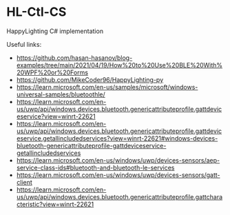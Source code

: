 # HL-Ctl-CS
HappyLighting C# implementation


Useful links:
- https://github.com/hasan-hasanov/blog-examples/tree/main/2021/04/19/How%20to%20Use%20BLE%20With%20WPF%20or%20Forms
- https://github.com/MikeCoder96/HappyLighting-py
- https://learn.microsoft.com/en-us/samples/microsoft/windows-universal-samples/bluetoothle/
- https://learn.microsoft.com/en-us/uwp/api/windows.devices.bluetooth.genericattributeprofile.gattdeviceservice?view=winrt-22621
- https://learn.microsoft.com/en-us/uwp/api/windows.devices.bluetooth.genericattributeprofile.gattdeviceservice.getallincludedservices?view=winrt-22621#windows-devices-bluetooth-genericattributeprofile-gattdeviceservice-getallincludedservices
- https://learn.microsoft.com/en-us/windows/uwp/devices-sensors/aep-service-class-ids#bluetooth-and-bluetooth-le-services
- https://learn.microsoft.com/en-us/windows/uwp/devices-sensors/gatt-client
- https://learn.microsoft.com/en-us/uwp/api/windows.devices.bluetooth.genericattributeprofile.gattcharacteristic?view=winrt-22621
